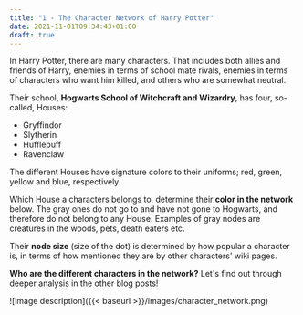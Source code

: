 ```yaml
---
title: "1 - The Character Network of Harry Potter"
date: 2021-11-01T09:34:43+01:00
draft: true
---
```



In Harry Potter, there are many characters. That includes both allies and friends of Harry, enemies in terms of school mate rivals, enemies in terms of characters who want him killed, and others who are somewhat neutral.

Their school, **Hogwarts School of Witchcraft and Wizardry**, has four, so-called, Houses: 

* Gryffindor
* Slytherin
* Hufflepuff
* Ravenclaw 

The different Houses have signature colors to their uniforms; red, green, yellow and blue, respectively. 

Which House a characters belongs to, determine their **color in the network** below. The gray ones do not go to and have not gone to Hogwarts, and therefore do not belong to any House. Examples of gray nodes are creatures in the woods, pets, death eaters etc.

Their **node size** (size of the dot) is determined by how popular a character is, in terms of how mentioned they are by other characters' wiki pages. 

**Who are the different characters in the network?** Let's find out through deeper analysis in the other blog posts!



![image description]({{< baseurl >}}/images/character_network.png)